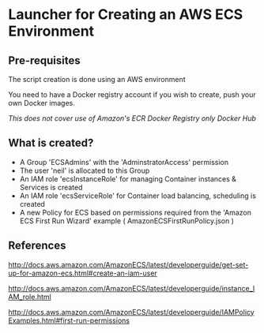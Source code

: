 # Launcher for Creating an AWS ECS Environment

## Pre-requisites

The script creation is done using an AWS environment

You need to have a Docker registry account if you wish to create, push your own Docker images.

*This does not cover use of Amazon's ECR Docker Registry only Docker Hub*

## What is created?

 * A Group 'ECSAdmins' with the 'AdminstratorAccess' permission
 * The user 'neil' is allocated to this Group
 * An IAM role 'ecsInstanceRole' for managing Container instances & Services is created
 * An IAM role 'ecsServiceRole' for Container load balancing, scheduling is created
 * A new Policy for ECS based on permissions required from the 'Amazon ECS First Run Wizard' example ( AmazonECSFirstRunPolicy.json )



## References

http://docs.aws.amazon.com/AmazonECS/latest/developerguide/get-set-up-for-amazon-ecs.html#create-an-iam-user

http://docs.aws.amazon.com/AmazonECS/latest/developerguide/instance_IAM_role.html 

http://docs.aws.amazon.com/AmazonECS/latest/developerguide/IAMPolicyExamples.html#first-run-permissions
